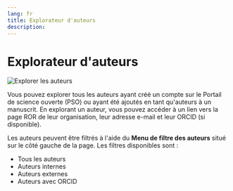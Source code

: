 ```yaml
---
lang: fr
title: Explorateur d'auteurs
description:
---
```


# Explorateur d'auteurs

![Explorer les auteurs](/images/welcome/explore_authors_fr.png)

Vous pouvez explorer tous les auteurs ayant créé un compte sur le Portail de science ouverte (PSO) ou ayant été ajoutés en tant qu'auteurs à un manuscrit. En explorant un auteur, vous pouvez accéder à un lien vers la page ROR de leur organisation, leur adresse e-mail et leur ORCID (si disponible).

Les auteurs peuvent être filtrés à l'aide du **Menu de filtre des auteurs** situé sur le côté gauche de la page. Les filtres disponibles sont :
- Tous les auteurs
- Auteurs internes
- Auteurs externes
- Auteurs avec ORCID